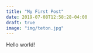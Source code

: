 ```yaml
---
title: "My First Post"
date: 2019-07-08T12:58:28-04:00
draft: true
image: "img/teton.jpg"
---
```


Hello world!
